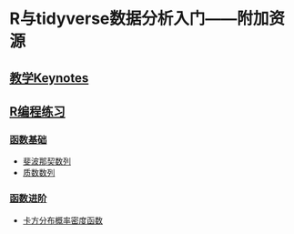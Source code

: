 # R与tidyverse数据分析入门——附加资源

## [教学Keynotes](public/files/keynotes/)

## [R编程练习](public/files/r-programming)

### [函数基础](public/files/r-programming/function-basics)

- [斐波那契数列](public/files/r-programming/function-basics/fibon.R)
- [质数数列](public/files/r-programming/function-basics/prime-nums.R)

### [函数进阶](public/files/r-programming/function-intermediate)

- [卡方分布概率密度函数](public/files/r-programming/function-basics/chisq.R)

